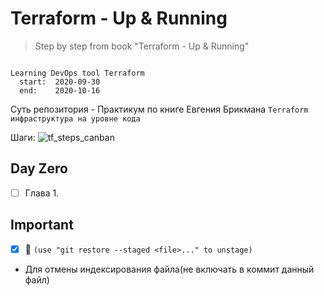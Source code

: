 # Terraform - Up & Running

> Step by step from book "Terraform - Up & Running"

```HCL

Learning DevOps tool Terraform
  start:  2020-09-30
  end:    2020-10-16
```

Суть репозитория - Практикум по книге Евгения Брикмана `Terraform  инфраструктура на уровне кода`

Шаги:
![tf_steps_canban](https://user-images.githubusercontent.com/21124057/94719743-38d09380-035c-11eb-847a-610bfce4041e.jpeg)

## Day Zero

- [ ] Глава 1.

## Important

- [x] :green_heart: `(use "git restore --staged <file>..." to unstage)`
- Для отмены индексирования файла(не включать в коммит данный файл)
